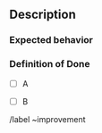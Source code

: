 ## Description




### Expected behavior
<!-- Required -->




### Definition of Done
<!-- Required -->

- [ ] A
- [ ] B


<!-- Please do not edit anything below this comment -->
/label ~improvement

